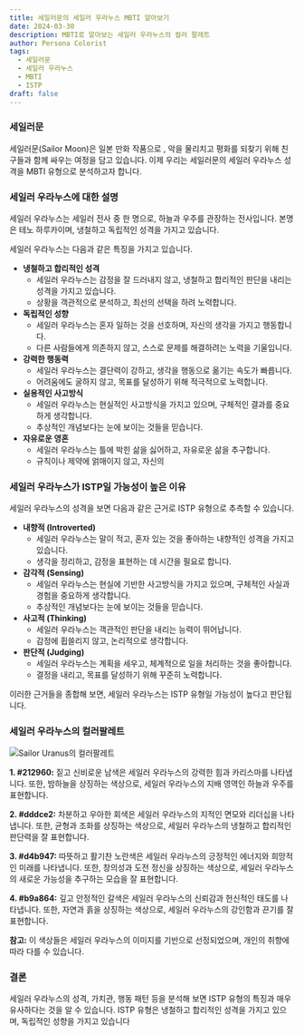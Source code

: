 ```yaml
---
title: 세일러문의 세일러 우라누스 MBTI 알아보기
date: 2024-03-30
description: MBTI로 알아보는 세일러 우라누스의 컬러 팔레트
author: Persona Colorist
tags:
  - 세일러문
  - 세일러 우라누스
  - MBTI
  - ISTP
draft: false
---
```


### 세일러문

세일러문(Sailor Moon)은 일본 만화 작품으로 , 악을 물리치고 평화를 되찾기 위해 친구들과 함께 싸우는 여정을 담고 있습니다. 이제 우리는 세일러문의 세일러 우라누스 성격을 MBTI 유형으로 분석하고자 합니다.

### 세일러 우라누스에 대한 설명

세일러 우라누스는 세일러 전사 중 한 명으로, 하늘과 우주를 관장하는 전사입니다. 본명은 테노 하루카이며, 냉철하고 독립적인 성격을 가지고 있습니다.

세일러 우라누스는 다음과 같은 특징을 가지고 있습니다.

- **냉철하고 합리적인 성격**
    - 세일러 우라누스는 감정을 잘 드러내지 않고, 냉철하고 합리적인 판단을 내리는 성격을 가지고 있습니다.
    - 상황을 객관적으로 분석하고, 최선의 선택을 하려 노력합니다.
- **독립적인 성향**
    - 세일러 우라누스는 혼자 일하는 것을 선호하며, 자신의 생각을 가지고 행동합니다.
    - 다른 사람들에게 의존하지 않고, 스스로 문제를 해결하려는 노력을 기울입니다.
- **강력한 행동력**
    - 세일러 우라누스는 결단력이 강하고, 생각을 행동으로 옮기는 속도가 빠릅니다.
    - 어려움에도 굴하지 않고, 목표를 달성하기 위해 적극적으로 노력합니다.
- **실용적인 사고방식**
    - 세일러 우라누스는 현실적인 사고방식을 가지고 있으며, 구체적인 결과를 중요하게 생각합니다.
    - 추상적인 개념보다는 눈에 보이는 것들을 믿습니다.
- **자유로운 영혼**
    - 세일러 우라누스는 틀에 박힌 삶을 싫어하고, 자유로운 삶을 추구합니다.
    - 규칙이나 제약에 얽매이지 않고, 자신의

### 세일러 우라누스가 ISTP일 가능성이 높은 이유

세일러 우라누스의 성격을 보면 다음과 같은 근거로 ISTP 유형으로 추측할 수 있습니다.

- **내향적 (Introverted)**
    - 세일러 우라누스는 말이 적고, 혼자 있는 것을 좋아하는 내향적인 성격을 가지고 있습니다.
    - 생각을 정리하고, 감정을 표현하는 데 시간을 필요로 합니다.
- **감각적 (Sensing)**
    - 세일러 우라누스는 현실에 기반한 사고방식을 가지고 있으며, 구체적인 사실과 경험을 중요하게 생각합니다.
    - 추상적인 개념보다는 눈에 보이는 것들을 믿습니다.
- **사고적 (Thinking)**
    - 세일러 우라누스는 객관적인 판단을 내리는 능력이 뛰어납니다.
    - 감정에 휩쓸리지 않고, 논리적으로 생각합니다.
- **판단적 (Judging)**
    - 세일러 우라누스는 계획을 세우고, 체계적으로 일을 처리하는 것을 좋아합니다.
    - 결정을 내리고, 목표를 달성하기 위해 꾸준히 노력합니다.

이러한 근거들을 종합해 보면, 세일러 우라누스는 ISTP 유형일 가능성이 높다고 판단됩니다.

### 세일러 우라누스의 컬러팔레트

![Sailor Uranus의 컬러팔레트](https://i.imgur.com/dXKSTr8.png#center)

**1. #212960:** 짙고 신비로운 남색은 세일러 우라누스의 강력한 힘과 카리스마를 나타냅니다. 또한, 밤하늘을 상징하는 색상으로, 세일러 우라누스의 지배 영역인 하늘과 우주를 표현합니다.

**2. #dddce2:** 차분하고 우아한 회색은 세일러 우라누스의 지적인 면모와 리더십을 나타냅니다. 또한, 균형과 조화를 상징하는 색상으로, 세일러 우라누스의 냉철하고 합리적인 판단력을 잘 표현합니다.

**3. #d4b947:** 따뜻하고 활기찬 노란색은 세일러 우라누스의 긍정적인 에너지와 희망적인 미래를 나타냅니다. 또한, 창의성과 도전 정신을 상징하는 색상으로, 세일러 우라누스의 새로운 가능성을 추구하는 모습을 잘 표현합니다.

**4. #b9a864:** 깊고 안정적인 갈색은 세일러 우라누스의 신뢰감과 헌신적인 태도를 나타냅니다. 또한, 자연과 흙을 상징하는 색상으로, 세일러 우라누스의 강인함과 끈기를 잘 표현합니다.

**참고:** 이 색상들은 세일러 우라누스의 이미지를 기반으로 선정되었으며, 개인의 취향에 따라 다를 수 있습니다.

### 결론

세일러 우라누스의 성격, 가치관, 행동 패턴 등을 분석해 보면 ISTP 유형의 특징과 매우 유사하다는 것을 알 수 있습니다. ISTP 유형은 냉철하고 합리적인 성격을 가지고 있으며, 독립적인 성향을 가지고 있습니다


